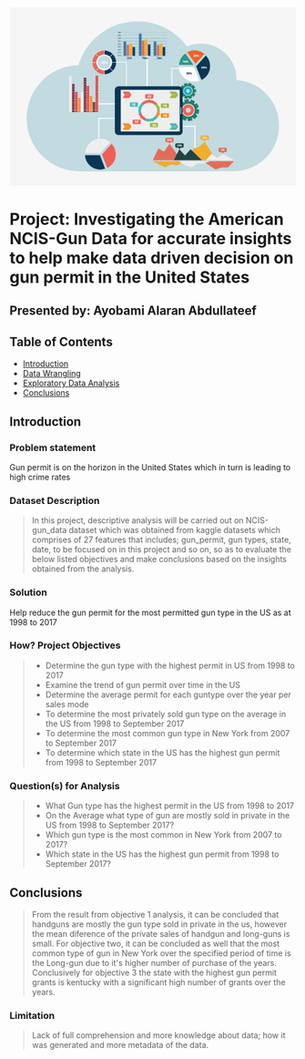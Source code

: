 ![images.jpg](Img_3.jpg)
# Project: Investigating the American NCIS-Gun Data for accurate insights to help make data driven decision on gun permit in the United States
## Presented by: Ayobami Alaran Abdullateef

## Table of Contents
<ul>
<li><a href="#intro">Introduction</a></li>
<li><a href="#wrangling">Data Wrangling</a></li>
<li><a href="#eda">Exploratory Data Analysis</a></li>
<li><a href="#conclusions">Conclusions</a></li>
</ul>


<a id='intro'></a>
## Introduction

### Problem statement
Gun permit is on the horizon in the United States which in turn is leading to high crime rates 

### Dataset Description 

> In this project, descriptive analysis will be carried out on NCIS-gun_data dataset which was obtained from kaggle datasets which comprises of 27 features that includes; gun_permit, gun types, state, date, to be focused on in this project and so on, so as to evaluate the below listed objectives and make conclusions based on the insights obtained from the analysis.
### Solution 
Help reduce the gun permit for the most permitted gun type in the US as at 1998 to 2017

### How? Project Objectives
>-  Determine the gun type with the highest permit in US from 1998 to 2017
>-  Examine the trend of gun permit over time in the US 
>-  Determine the average permit for each guntype over the year per sales mode 
> - To determine the most privately sold gun type on the average in the US from 1998 to September 2017
> - To determine the most common gun type in New York from 2007 to September 2017
> - To determine which state in the US has the highest gun permit from 1998 to September 2017

### Question(s) for Analysis

>-  What Gun type has the highest permit in the US from 1998 to 2017
> - On the Average what type of gun are mostly sold in private in the US from 1998 to September 2017?
> - Which gun type is the most common in New York from 2007 to 2017?
> - Which state in the US has the highest gun permit from 1998 to September 2017?


<a id='conclusions'></a>
## Conclusions

> From the result from objective 1 analysis, it can be concluded that handguns are mostly the gun type sold in private in the us, however the mean diference of the private sales of handgun and long-guns is small.
> For objective two, it can be concluded as well that the most common type of gun in New York over the specified period of time is the Long-gun due to it's higher number of purchase of the years.
> Conclusively for objective 3 the state with the highest gun permit grants is kentucky with a significant high number of grants over the years.

### Limitation

> Lack of full comprehension and more knowledge about data; how it was generated and more metadata of the data.  
